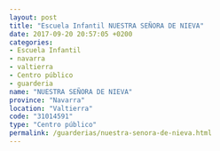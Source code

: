 ```yaml
---
layout: post
title: "Escuela Infantil NUESTRA SEÑORA DE NIEVA"
date: 2017-09-20 20:57:05 +0200
categories:
- Escuela Infantil
- navarra
- valtierra
- Centro público
- guarderia
name: "NUESTRA SEÑORA DE NIEVA"
province: "Navarra"
location: "Valtierra"
code: "31014591"
type: "Centro público"
permalink: /guarderias/nuestra-senora-de-nieva.html
---
```

